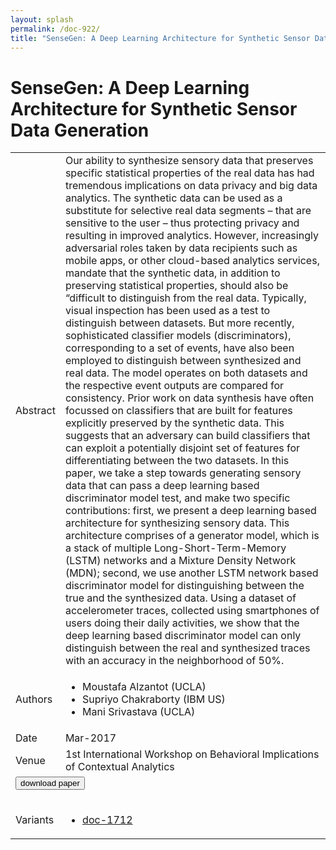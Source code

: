 ```yaml
---
layout: splash
permalink: /doc-922/
title: "SenseGen: A Deep Learning Architecture for Synthetic Sensor Data Generation"
---
```


# SenseGen: A Deep Learning Architecture for Synthetic Sensor Data Generation

<table>
    <tbody>
    <tr>
        <td>Abstract</td>
        <td>Our ability to synthesize sensory data that preserves specific statistical properties of the real data has had tremendous implications on data privacy and big data analytics. The synthetic data can be used as a substitute for selective real data segments – that are sensitive to the user – thus protecting privacy and resulting in improved analytics. However, increasingly adversarial roles taken by data recipients such as mobile apps, or other cloud-based analytics services, mandate that the synthetic data, in addition to preserving statistical properties, should also be “difficult to distinguish from the real data. Typically, visual inspection has been used as a test to distinguish between datasets. But more recently, sophisticated classifier models (discriminators), corresponding to a set of events, have also been employed to distinguish between synthesized and real data. The model operates on both datasets and the respective event outputs are compared for consistency. Prior work on data synthesis have often focussed on classifiers that are built for features explicitly preserved by the synthetic data. This suggests that an adversary can build classifiers that can exploit a potentially disjoint set of features for differentiating between the two datasets. In this paper, we take a step towards generating sensory data that can pass a deep learning based discriminator model test, and make two specific contributions: first, we present a deep learning based architecture for synthesizing sensory data. This architecture comprises of a generator model, which is a stack of multiple Long-Short-Term-Memory (LSTM) networks and a Mixture Density Network (MDN); second, we use another LSTM network based discriminator model for distinguishing between the true and the synthesized data. Using a dataset of accelerometer traces, collected using smartphones of users doing their daily activities, we show that the deep learning based discriminator model can only distinguish between the real and synthesized traces with an accuracy in the neighborhood of 50%.</td>
    </tr>
    <tr>
        <td>Authors</td>
        <td>
            <ul>
                <li>Moustafa Alzantot (UCLA)</li>
                <li>Supriyo Chakraborty (IBM US)</li>
                <li>Mani Srivastava (UCLA)</li>
            </ul>
        </td>
    </tr>
    <tr>
        <td>Date</td>
        <td>Mar-2017</td>
    </tr>
    <tr>
        <td>Venue</td>
        <td>1st International Workshop on Behavioral Implications of Contextual Analytics</td>
    </tr>
        <tr>
            <td colspan="2">
                <form method="get" action="https://dais-ita.org/sites/default/files/sensegen.pdf">
                    <button type="submit">download paper</button>
                </form>
            </td>
        </tr>
        <tr>
            <td>Variants</td>
            <td>
                <ul>
                    <li><a href="\doc-1712\">doc-1712</a></li>
                </ul>
            </td>
        </tr>
    </tbody>
</table>
